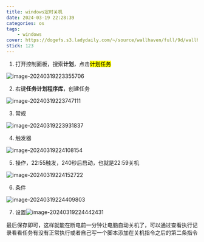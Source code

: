 ```yaml
---
title: windows定时关机
date: 2024-03-19 22:28:39
categories: os
tags: 
    - windows
cover: https://dogefs.s3.ladydaily.com/~/source/wallhaven/full/9d/wallhaven-9dgpxd.png?w=2560&h=1440&fmt=webp
stick: 123
---
```


1. 打开控制面板，搜索**计划**，点击<mark>计划任务</mark>

![image-20240319223355706](https://s2.loli.net/2024/03/19/8olEi2dyD5xTKcG.png)

2. 右键**任务计划程序库**，创建任务

![image-20240319223747111](https://s2.loli.net/2024/03/19/gpT9YVFaxUEWq3C.png)

3. 常规

![image-20240319223931837](https://s2.loli.net/2024/03/19/Mr2XbwVfNPxUD8g.png)

4. 触发器

![image-20240319224108154](https://s2.loli.net/2024/03/19/oIUu7gqSaji2O83.png)

5. 操作，22:55触发，240秒后启动，也就是22:59关机

![image-20240319224152722](https://s2.loli.net/2024/09/25/upVvQNW6Zt2IdC8.png)

6. 条件

![image-20240319224409803](https://s2.loli.net/2024/09/25/Ex9OzeNFTprJBdt.png)

7. 设置![image-20240319224442431](https://s2.loli.net/2024/09/25/6YbUoycx5kMfw7h.png)

最后保存即可，这样就能在断电前一分钟让电脑自动关机了，可以通过查看执行记录看看任务有没有正常执行或者自己写一个脚本添加在关机指令之后的第二条指令
